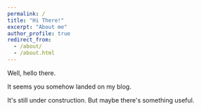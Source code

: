 ```yaml
---
permalink: /
title: "Hi There!"
excerpt: "About me"
author_profile: true
redirect_from: 
  - /about/
  - /about.html
---
```


Well, hello there. 

It seems you somehow landed on my blog. 

It's still under construction. But maybe there's something useful. 
